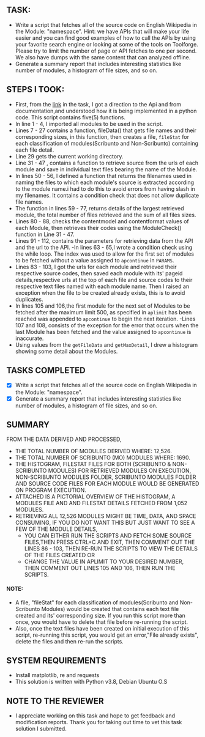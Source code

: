 ## TASK:
- Write a script that fetches all of the source code on English Wikipedia in the Module: "namespace". Hint: we have APIs that will make your life easier and you can find good examples of how to call the APIs by using your favorite search engine or looking at some of the tools on Toolforge. Please try to limit the number of page or API fetches to one per second. We also have dumps with the same content that can analyzed offline.
- Generate a summary report that includes interesting statistics like number of modules, a histogram of file sizes, and so on.

## STEPS I TOOK:
- First, from the [link](https://en.wikipedia.org/wiki/Special:PrefixIndex?prefix=&namespace=828) in the task, I got a direction to the Api and from documentation,and understood how it is being implemented in a python code. This script contains five(5) functions.
- In line 1 - 4, I imported all modules to be used in the script.
- Lines 7 - 27 contains a function, fileData() that gets file names and their corresponding sizes, in this function, then creates a file, `fileStat` for each classification of modules(Scribunto and Non-Scribunto) containing each file detail.
- Line 29 gets the current working directory.
- Line 31 - 47 , contains a function to retrieve source from the urls of each module and save in individual text files bearing the name of the Module.
- In lines 50 - 56, I defined a function that returns the filenames used in naming the files to which each module's source is extracted according to the module name.i had to do this to avoid errors from having slash in my filenames. It contains a condition check that does not allow duplicate file names.
- The function in lines 59 - 77, returns details of the largest retrieved module, the total number of files retrieved and the sum of all files sizes.
- Lines 80 - 88, checks the contentmodel and contentformat values of each Module, then retrieves their codes using the ModuleCheck() function in Line 31 - 47.
- Lines 91 - 112, contains the parameters for retrieving data from the API and the url to the API.
-In lines 63 - 65,I wrote a condition check using the while loop. The index was used to allow for the first set of modules to be fetched without a value assigned to `apcontinue` in `PARAMS`.
- Lines 83 - 103, I got the urls for each module and retrieved their respective source codes, then saved each module with its' pageid details,respective urls at the top of each file and source codes to their respective text files named with each module name. Then I raised an exception when the file to be created already exists, this is to avoid duplicates.
- In lines 105 and 106,the first module for the next set of Modules to be fetched after the maximum limit 500, as specified in `aplimit` has been reached was appended to `apcontinue` to begin the next iteration.
-Lines 107 and 108, consists of the exception for the error that occurs when the last Module has been fetched and the value assigned to `apcontinue` is inaccurate.
- Using values from the `getFileData` and `getMaxDetail`, I drew a histogram showing some detail about the Modules.

## TASKS COMPLETED
- [x] Write a script that fetches all of the source code on English Wikipedia in the Module: "namespace".
- [x] Generate a summary report that includes interesting statistics like number of modules, a histogram of file sizes, and so on.

## SUMMARY
FROM THE DATA DERIVED AND PROCESSED, 
- THE TOTAL NUMBER OF MODULES DERIVED WHERE: 12,526.
- THE TOTAL NUMBER OF SCRIBUNTO (MO) MODULES WHERE: 1690.
- THE HISTOGRAM, FILESTAT FILES FOR BOTH (SCRIBUNTO & NON-SCRIBUNTO MODULES) FOR RETRIEVED MODULES ON EXECUTION, NON-SCRIBUNTO MODULES FOLDER, SCRIBUNTO MODULES FOLDER AND SOURCE CODE FILES FOR EACH MODULE WOULD BE GENERATED ON PROGRAM EXECUTION.
- ATTACHED IS A PICTORIAL OVERVIEW OF THE HISTOGRAM, A MODULES FILE AND  AND FILESTAT DETAILS FETCHED FROM 1,052 MODULES.
- RETRIEVING ALL 12,526 MODULES MIGHT BE TIME, DATA, AND SPACE CONSUMING, IF YOU DO NOT WANT THIS BUT JUST WANT TO SEE A FEW OF THE MODULE DETAILS, 
    - YOU CAN EITHER RUN THE SCRIPTS AND FETCH SOME SOURCE FILES,THEN PRESS CTRL+C AND EXIT, THEN COMMENT OUT THE LINES 86 - 103, THEN RE-RUN THE SCRIPTS TO VIEW THE DETAILS OF THE FILES CREATED 
    OR
    - CHANGE THE VALUE IN APLIMIT TO YOUR DESIRED NUMBER, THEN COMMENT OUT LINES 105 AND 106, THEN RUN THE SCRIPTS.

#### NOTE:

- A file, "fileStat" for each classification of modules(Scribunto and Non-Scribunto Modules) would be created that contains each text file created and its' corresponding size. If you run this script more than once, you would have to delete that file before re-running the script.
- Also, once the text files have been created on initial execution of this script, re-running this script, you would get an error,"File already exists", delete the files and then re-run the scripts.

## SYSTEM REQUIREMENTS
- Install matplotlib, re and requests
- This solution is written with Python v3.8, Debian Ubuntu O.S

## NOTE TO THE REVIEWER
- I appreciate working on this task and hope to get feedback and modification reports. Thank you for taking out time to vet this task solution I submitted.
